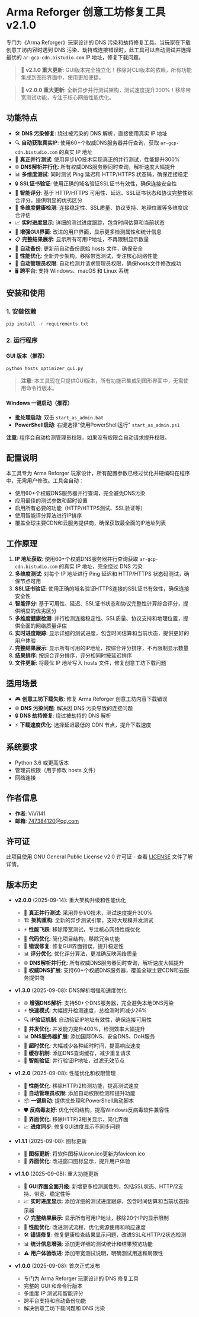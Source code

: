 # Arma Reforger 创意工坊修复工具 v2.1.0

专门为《Arma Reforger》玩家设计的 DNS 污染和劫持修复工具。当玩家在下载创意工坊内容时遇到 DNS 污染、劫持或连接错误时，此工具可以自动测试并选择最优的 `ar-gcp-cdn.bistudio.com` IP 地址，修复下载问题。

> 🎉 **v2.1.0 重大更新**: GUI版本完全独立化！移除对CLI版本的依赖，所有功能集成到图形界面中，使用更加便捷。

> 🚀 **v2.0.0 重大更新**: 全新异步并行测试架构，测试速度提升300%！移除带宽测试功能，专注于核心网络性能优化。


## 功能特点

- 🛠️ **DNS 污染修复**: 绕过被污染的 DNS 解析，直接使用真实 IP 地址
- 🔍 **自动获取真实IP**: 使用60+个权威DNS服务器并行查询，获取 `ar-gcp-cdn.bistudio.com` 的真实 IP 地址
- 🚀 **真正并行测试**: 使用异步I/O技术实现真正的并行测试，性能提升300%
- 🌐 **DNS解析并行化**: 所有权威DNS服务器同时查询，解析速度大幅提升
- 📊 **多维度测试**: 同时测试 Ping 延迟和 HTTP/HTTPS 状态码，确保连接稳定
- 🔒 **SSL证书验证**: 使用正确的域名验证SSL证书有效性，确保连接安全性
- 🎯 **智能评分**: 基于 HTTP/HTTPS 可用性、延迟、SSL证书状态和协议完整性综合评分，提供明显的优劣区分
- 🔬 **多维度健康检测**: 连接稳定性、SSL质量、协议支持、地理位置等多维度综合评估
- 📈 **实时进度显示**: 详细的测试进度跟踪，包含时间估算和当前状态
- 🎨 **增强GUI界面**: 改进的用户界面，显示更多检测属性和统计信息
- 📋 **完整结果展示**: 显示所有可用IP地址，不再限制显示数量
- 🔄 **自动备份**: 更新前自动备份原始 hosts 文件，确保安全
- 🚀 **性能优化**: 全新异步架构，移除带宽测试，专注核心网络性能
- 🔐 **自动管理员权限**: 自动检测并请求管理员权限，确保hosts文件修改成功
- 🖥️ **跨平台**: 支持 Windows、macOS 和 Linux 系统

## 安装和使用

### 1. 安装依赖
```bash
pip install -r requirements.txt
```

### 2. 运行程序

#### GUI 版本（推荐）
```bash
python hosts_optimizer_gui.py
```

> **注意**: 本工具现在只提供GUI版本，所有功能已集成到图形界面中，无需使用命令行版本。

#### Windows 一键启动（推荐）
- **批处理启动**: 双击 `start_as_admin.bat`
- **PowerShell启动**: 右键选择"使用PowerShell运行" `start_as_admin.ps1`

**注意**: 程序会自动检测管理员权限，如果没有权限会自动请求提升权限。

## 配置说明

本工具专为 Arma Reforger 玩家设计，所有配置参数已经过优化并硬编码在程序中，无需用户修改。工具会自动：

- 使用60+个权威DNS服务器并行查询，完全避免DNS污染
- 应用最佳的测试参数和超时设置  
- 启用所有必要的功能（HTTP/HTTPS测试、SSL验证等）
- 使用智能评分算法进行IP排序
- 覆盖全球主要CDN和云服务提供商，确保获取最全面的IP地址列表

## 工作原理

1. **IP 地址获取**: 使用60+个权威DNS服务器并行查询获取 `ar-gcp-cdn.bistudio.com` 的真实 IP 地址，完全绕过 DNS 污染
2. **多维度测试**: 对每个 IP 地址进行 Ping 延迟和 HTTP/HTTPS 状态码测试，确保节点可用
3. **SSL证书验证**: 使用正确的域名验证HTTPS连接的SSL证书有效性，确保连接安全性
4. **智能评分**: 基于可用性、延迟、SSL证书状态和协议完整性计算综合评分，提供明显的优劣区分
5. **多维度健康检测**: 并行检测连接稳定性、SSL质量、协议支持和地理位置，提供全面的网络质量评估
6. **实时进度跟踪**: 显示详细的测试进度，包含时间估算和当前状态，提供更好的用户体验
7. **完整结果展示**: 显示所有可用的IP地址，按综合评分排序，不再限制显示数量
8. **结果排序**: 按综合评分排序，评分相同时按延迟排序
9. **文件更新**: 将最优 IP 地址写入 hosts 文件，修复创意工坊下载问题

## 适用场景

- 🎮 **创意工坊下载失败**: 修复 Arma Reforger 创意工坊内容下载错误
- 🌐 **DNS 污染问题**: 解决因 DNS 污染导致的连接问题
- 🔒 **DNS 劫持修复**: 绕过被劫持的 DNS 解析
- ⚡ **下载速度优化**: 选择延迟最低的 CDN 节点，提升下载速度

## 系统要求

- Python 3.6 或更高版本
- 管理员权限（用于修改 hosts 文件）
- 网络连接

## 作者信息

- **作者**: ViVi141
- **邮箱**: 747384120@qq.com

## 许可证

此项目使用 GNU General Public License v2.0 许可证 - 查看 [LICENSE](LICENSE) 文件了解详情。

## 版本历史

- **v2.0.0** (2025-09-14): 重大架构升级和性能优化
  - 🚀 **真正并行测试**: 采用异步I/O技术，测试速度提升300%
  - 🏗️ **架构重构**: 全新的异步测试引擎，支持大规模并发测试
  - ⚡ **性能飞跃**: 移除带宽测试，专注核心网络性能优化
  - 🔧 **代码优化**: 简化项目结构，移除冗余功能
  - 🐛 **错误修复**: 修复GUI界面错误，提升稳定性
  - 📊 **评分优化**: 优化评分算法，更准确反映网络质量
  - 🌐 **DNS解析并行化**: 所有权威DNS服务器同时查询，解析速度大幅提升
  - 📡 **权威DNS扩展**: 支持60+个权威DNS服务器，覆盖全球主要CDN和云服务提供商

- **v1.3.0** (2025-09-08): DNS解析增强和速度优化
  - 🌐 **增强DNS解析**: 支持50+个DNS服务器，完全避免本地DNS污染
  - ⚡ **快速模式**: 大幅提升检测速度，总检测时间减少26%
  - 🔍 **IP验证机制**: 自动验证IP地址有效性，确保连接可用性
  - 🚀 **并发优化**: 并发能力提升400%，检测效率大幅提升
  - 📊 **DNS服务器扩展**: 添加国际DNS、安全DNS、DoH服务
  - 🔧 **超时优化**: 大幅减少各种超时时间，提高响应速度
  - 💾 **缓存机制**: 添加DNS查询缓存，减少重复请求
  - 🎯 **智能验证**: 并行验证IP地址，过滤无效节点

- **v1.2.0** (2025-09-08): 性能优化和权限管理
  - 🚀 **性能优化**: 移除HTTP/2检测功能，提高测试速度
  - 🔐 **自动管理员权限**: 添加自动权限检测和提升功能
  - 📦 **一键启动**: 提供批处理和PowerShell启动脚本
  - 🛡️ **反病毒友好**: 优化代码结构，提高Windows反病毒软件兼容性
  - 🎯 **界面优化**: 移除HTTP/2相关显示，简化界面
  - 📈 **进度同步**: 修复GUI进度显示不同步问题

- **v1.1.1** (2025-09-08): 图标更新
  - 🎨 **图标更新**: 将软件图标从icon.ico更新为favicon.ico
  - 🔧 **界面优化**: 改进窗口图标显示，提升用户体验

- **v1.1.0** (2025-09-08): 重大功能更新
  - 🎨 **GUI界面全面升级**: 新增更多检测属性列，包括SSL状态、HTTP/2支持、带宽、稳定性等
  - 📈 **实时进度显示**: 添加详细的测试进度跟踪，包含时间估算和当前状态指示器
  - 📋 **完整结果展示**: 显示所有可用IP地址，移除20个IP的显示限制
  - 🔧 **性能优化**: 改进测试流程，优化资源使用和响应速度
  - 🛠️ **错误修复**: 修复健康检查结果显示问题，改进SSL和HTTP/2状态检测
  - 📊 **统计信息增强**: 添加更详细的测试统计和结果预览功能
  - ⚠️ **用户体验改进**: 添加带宽测试说明，明确测试用途和局限性

- **v1.0.0** (2025-09-08): 首次正式发布
  - 专门为 Arma Reforger 玩家设计的 DNS 修复工具
  - 完整的 GUI 和命令行版本
  - 多维度 IP 测试和智能评分
  - 跨平台支持和自动备份功能
  - 解决创意工坊下载问题和 DNS 污染
